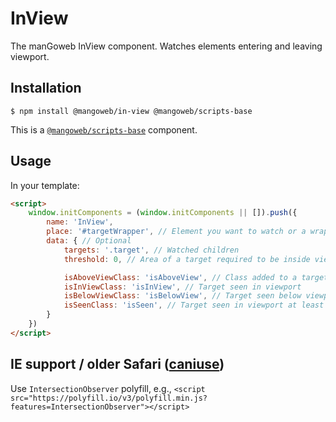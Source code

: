 # InView

The manGoweb InView component. Watches elements entering and leaving viewport.

## Installation

`$ npm install @mangoweb/in-view @mangoweb/scripts-base`

This is a [`@mangoweb/scripts-base`](https://www.npmjs.com/package/@mangoweb/scripts-base) component.

## Usage

In your template:
```html
<script>
	window.initComponents = (window.initComponents || []).push({
		name: 'InView',
		place: '#targetWrapper', // Element you want to watch or a wrapper
		data: { // Optional
			targets: '.target', // Watched children
			threshold: 0, // Area of a target required to be inside viewport

			isAboveViewClass: 'isAboveView', // Class added to a target element when seen above viewport
			isInViewClass: 'isInView', // Target seen in viewport
			isBelowViewClass: 'isBelowView', // Target seen below viewport
			isSeenClass: 'isSeen', // Target seen in viewport at least once
		}
	})
</script>
```

## IE support / older Safari ([caniuse](https://caniuse.com/#feat=intersectionobserver))

Use `IntersectionObserver` polyfill, e.g., `<script src="https://polyfill.io/v3/polyfill.min.js?features=IntersectionObserver"></script>`
